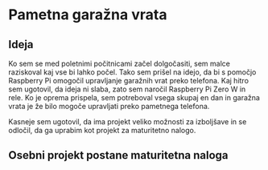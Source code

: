 # Pametna garažna vrata

## Ideja
Ko sem se med poletnimi počitnicami začel dolgočasiti, sem malce raziskoval kaj vse bi lahko počel. Tako sem prišel na idejo, da bi s pomočjo Raspberry Pi omogočil upravljanje garažnih vrat preko telefona. Kaj hitro sem ugotovil, da ideja ni slaba, zato sem naročil Raspberry Pi Zero W in rele. Ko je oprema prispela, sem potreboval vsega skupaj en dan in garažna vrata je že bilo mogoče upravljati preko pametnega telefona.

Kasneje sem ugotovil, da ima projekt veliko možnosti za izboljšave in se odločil, da ga uprabim kot projekt za maturitetno nalogo.

## Osebni projekt postane maturitetna naloga
